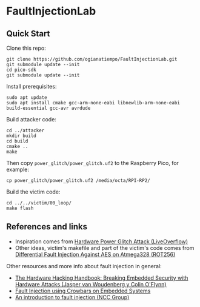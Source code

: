 # FaultInjectionLab

## Quick Start
Clone this repo:

```
git clone https://github.com/ogianatiempo/FaultInjectionLab.git
git submodule update --init
cd pico-sdk
git submodule update --init
```

Install prerequisites:

```
sudo apt update
sudo apt install cmake gcc-arm-none-eabi libnewlib-arm-none-eabi build-essential gcc-avr avrdude
```

Build attacker code:

```
cd ../attacker
mkdir build
cd build
cmake ..
make
```

Then copy `power_glitch/power_glitch.uf2` to the Raspberry Pico, for example:

```
cp power_glitch/power_glitch.uf2 /media/octa/RPI-RP2/
```

Build the victim code:

```
cd ../../victim/00_loop/
make flash
```

## References and links

- Inspiration comes from [Hardware Power Glitch Attack (LiveOverflow)](https://www.youtube.com/watch?v=6Pf3pY3GxBM)
- Other ideas, victim's makefile and part of the victim's code comes from [Differential Fault Injection Against AES on Atmega328 (ROT256)](https://rot256.dev/post/glitch/)

Other resources and more info about fault injection in general:

- [The Hardware Hacking Handbook: Breaking Embedded Security with Hardware Attacks (Jasper van Woudenberg y Colin O'Flynn)](https://nostarch.com/hardwarehacking)
- [Fault Injection using Crowbars on Embedded Systems](https://eprint.iacr.org/2016/810.pdf)
- [An introduction to fault injection (NCC Group)](https://research.nccgroup.com/2021/07/07/an-introduction-to-fault-injection-part-1-3/)
